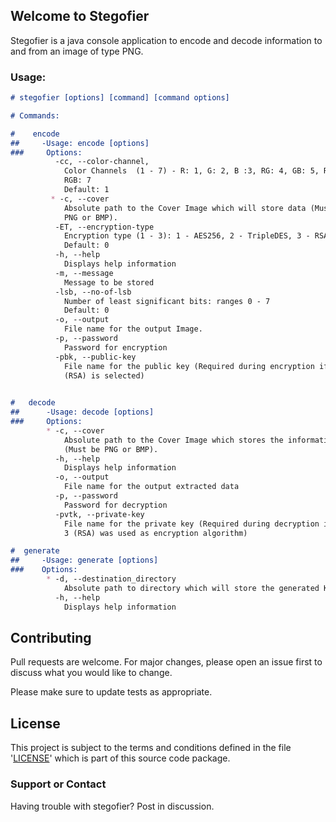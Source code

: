 ## Welcome to Stegofier 

Stegofier is a java console application to encode and decode information to and from an image of type PNG.




### Usage: 
  
```markdown
# stegofier [options] [command] [command options]

# Commands:

#    encode
##     -Usage: encode [options]
###     Options:
          -cc, --color-channel, 
            Color Channels  (1 - 7) - R: 1, G: 2, B :3, RG: 4, GB: 5, RB: 6, 
            RGB: 7
            Default: 1
         * -c, --cover
            Absolute path to the Cover Image which will store data (Must be 
            PNG or BMP).
          -ET, --encryption-type
            Encryption type (1 - 3): 1 - AES256, 2 - TripleDES, 3 - RSA
            Default: 0
          -h, --help
            Displays help information
          -m, --message
            Message to be stored
          -lsb, --no-of-lsb
            Number of least significant bits: ranges 0 - 7
            Default: 0
          -o, --output
            File name for the output Image.
          -p, --password
            Password for encryption
          -pbk, --public-key
            File name for the public key (Required during encryption if -ET=3 
            (RSA) is selected)
            

#   decode
##      -Usage: decode [options]
###     Options:
        * -c, --cover
            Absolute path to the Cover Image which stores the information 
            (Must be PNG or BMP).
          -h, --help
            Displays help information
          -o, --output
            File name for the output extracted data
          -p, --password
            Password for decryption
          -pvtk, --private-key
            File name for the private key (Required during decryption if -ET = 
            3 (RSA) was used as encryption algorithm)

#  generate
##     -Usage: generate [options]
###    Options:
        * -d, --destination_directory
            Absolute path to directory which will store the generated Keys
          -h, --help
            Displays help information


```


## Contributing
Pull requests are welcome. For major changes, please open an issue first to discuss what you would like to change.

Please make sure to update tests as appropriate.

## License
This project is subject to the terms and conditions defined in the file '[LICENSE](https://github.com/Master-COLLiDER/stegofier/LICENSE)' which is part of this source code package.

### Support or Contact

Having trouble with stegofier? Post in discussion.
